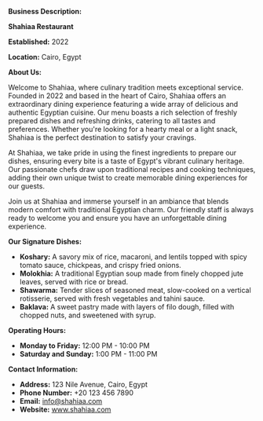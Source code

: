 **Business Description:**

**Shahiaa Restaurant**

**Established:** 2022

**Location:** Cairo, Egypt

**About Us:**

Welcome to Shahiaa, where culinary tradition meets exceptional service. Founded in 2022 and based in the heart of Cairo, Shahiaa offers an extraordinary dining experience featuring a wide array of delicious and authentic Egyptian cuisine. Our menu boasts a rich selection of freshly prepared dishes and refreshing drinks, catering to all tastes and preferences. Whether you're looking for a hearty meal or a light snack, Shahiaa is the perfect destination to satisfy your cravings.

At Shahiaa, we take pride in using the finest ingredients to prepare our dishes, ensuring every bite is a taste of Egypt's vibrant culinary heritage. Our passionate chefs draw upon traditional recipes and cooking techniques, adding their own unique twist to create memorable dining experiences for our guests.

Join us at Shahiaa and immerse yourself in an ambiance that blends modern comfort with traditional Egyptian charm. Our friendly staff is always ready to welcome you and ensure you have an unforgettable dining experience.

**Our Signature Dishes:**
- **Koshary:** A savory mix of rice, macaroni, and lentils topped with spicy tomato sauce, chickpeas, and crispy fried onions.
- **Molokhia:** A traditional Egyptian soup made from finely chopped jute leaves, served with rice or bread.
- **Shawarma:** Tender slices of seasoned meat, slow-cooked on a vertical rotisserie, served with fresh vegetables and tahini sauce.
- **Baklava:** A sweet pastry made with layers of filo dough, filled with chopped nuts, and sweetened with syrup.

**Operating Hours:**
- **Monday to Friday:** 12:00 PM - 10:00 PM
- **Saturday and Sunday:** 1:00 PM - 11:00 PM

**Contact Information:**
- **Address:** 123 Nile Avenue, Cairo, Egypt
- **Phone Number:** +20 123 456 7890
- **Email:** info@shahiaa.com
- **Website:** www.shahiaa.com
